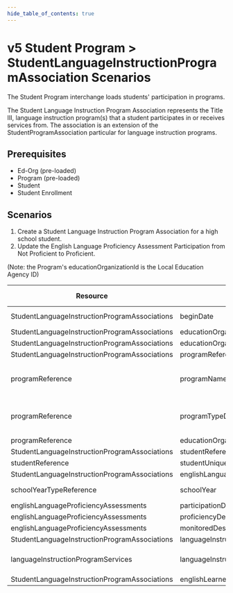 ```yaml
---
hide_table_of_contents: true
---
```


# v5 Student Program > StudentLanguageInstructionProgramAssociation Scenarios

The Student Program interchange loads students' participation in programs.

The Student Language Instruction Program Association represents the Title III,
language instruction program(s) that a student participates in or receives
services from. The association is an extension of the StudentProgramAssociation
particular for language instruction programs.

## Prerequisites

* Ed-Org (pre-loaded)
* Program (pre-loaded)
* Student
* Student Enrollment

## Scenarios

1. Create a Student Language Instruction Program Association for a high school
   student.
2. Update the English Language Proficiency Assessment Participation from Not
   Proficient to Proficient.

(Note: the Program's educationOrganizationId is the Local Education Agency ID)

| Resource                                      | Property Name                               | Is Collection | Data Type                                   | Required | Scenario 1: POST                   | Scenario 2 <br/>PUT                |
| --------------------------------------------- | ------------------------------------------- | ------------- | ------------------------------------------- | -------- | ---------------------------------- | ---------------------------------- |
| StudentLanguageInstructionProgramAssociations | beginDate                                   | FALSE         | date                                        | REQUIRED | 8/23/\[Current School Year\]       | 8/23/\[Current School Year\]       |
| StudentLanguageInstructionProgramAssociations | educationOrganizationReference              | FALSE         | educationOrganizationReference              | REQUIRED |                                    |                                    |
| StudentLanguageInstructionProgramAssociations | educationOrganizationId                     | FALSE         | integer                                     | REQUIRED | 255901                             | 255901                             |
| StudentLanguageInstructionProgramAssociations | programReference                            | FALSE         | programReference                            | REQUIRED |                                    |                                    |
| programReference                              | programName                                 | FALSE         | string                                      | REQUIRED | English as a Second Language (ESL) | English as a Second Language (ESL) |
| programReference                              | programTypeDescriptor                       | FALSE         | programTypeDescriptor                       | REQUIRED | English as a Second Language (ESL) | English as a Second Language (ESL) |
| programReference                              | educationOrganizationId                     | FALSE         | integer                                     | REQUIRED | 255901                             | 255901                             |
| StudentLanguageInstructionProgramAssociations | studentReference                            | FALSE         | studentReference                            | REQUIRED |                                    |                                    |
| studentReference                              | studentUniqueId                             | FALSE         | string                                      | REQUIRED | 222222                             | 222222                             |
| StudentLanguageInstructionProgramAssociations | englishLanguageProficiencyAssessments       | TRUE          | englishLanguageProficiencyAssessment[]      | REQUIRED |                                    |                                    |
| schoolYearTypeReference                       | schoolYear                                  | FALSE         | int                                         | REQUIRED | [Current School Year]              | [Current School Year]              |
| englishLanguageProficiencyAssessments         | participationDescriptor                     | FALSE         | participationDescriptor                     | REQUIRED | Completed                          | Completed                          |
| englishLanguageProficiencyAssessments         | proficiencyDescriptor                       | FALSE         | proficiencyDescriptor                       | REQUIRED | Not Proficient                     | **Proficient**                     |
| englishLanguageProficiencyAssessments         | monitoredDescriptor                         | FALSE         | monitoredDescriptor                         | REQUIRED | Year 1                             | Year 1                             |
| StudentLanguageInstructionProgramAssociations | languageInstructionProgramServices          | TRUE          | service[]                                   | REQUIRED |                                    |                                    |
| languageInstructionProgramServices            | languageInstructionProgramServiceDescriptor | FALSE         | languageInstructionProgramServiceDescriptor | REQUIRED | Structured English Immersion       | Structured English Immersion       |
| StudentLanguageInstructionProgramAssociations | englishLearnerParticipation                 | FALSE         | boolean                                     | REQUIRED | TRUE                               | TRUE                               |
